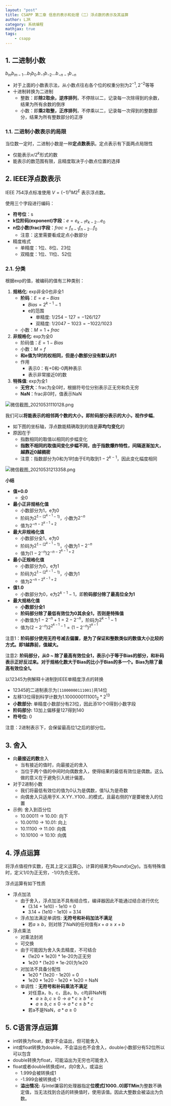 ```yaml
---
layout: "post"
title: CSAPP 第二章 信息的表示和处理（二）浮点数的表示及其运算
author: LJR
category: 系统编程
mathjax: true
tags:
    - csapp
---
```


## 1. 二进制小数

$b_{m}b_{m-1}...b_1b_0.b_{-1}b_{-2}...b_{-n-1}b_{-n}$

+ 对于上面的小数表示法，从小数点往右各个位的权重分别为$2^{-1}, 2^{-2}$等等
+ 十进制转换为二进制
  + 整数：即**除2取余，逆序排列**，不停除以二，记录每一次除得到的余数，结果为所有余数的倒序
  + 小数：即**乘2取整，正序排列**，不停乘以二，记录每一次得到的整数部分，结果为所有整数部分的正序

### 1.1. 二进制小数表示的局限

当位数一定时，二进制小数是一种**定点数表示**。定点表示有下面两点局限性

+ 仅能表示$x/2^k$形式的数
+ 能表示的数范围有限，且精度取决于小数点位置的选择

## 2. IEEE浮点数表示

IEEE 754浮点标准使用 $V = (-1)^sM2^E$ 表示浮点数。

使用三个字段进行编码：

+ **符号位**：s
+ **k位阶码(exponent)字段**：$e = e_{k-1}e_{k-2}...e_0$
+ **n位小数(frac)字段**：$frac = f_{n-1}f_{n-2}...f_0$
  + 注意：这里需要看成定点小数部分
+ 精度格式
  + 单精度：1位、8位、23位
  + 双精度：1位、11位、52位

### 2.1. 分类 

根据exp的值，被编码的值有三种类别：

1. **规格化**: exp非全0也非全1
    + **阶码**：$E = e - Bias$
      + $Bias = 2^{k-1} - 1$
      + e的范围
        + 单精度: $1/254 - 127 = -126/127$
        + 双精度: $1/2047 - 1023 = -1022/1023$
    + 小数：$M = 1 + frac$
2. **非规格化**: exp为全0
    + 阶码值：$E = 1- Bias$
    + 小数：$M = f$
    + **和e值为1时的权相同，但是小数部分没有默认的1**
    + 作用
      + 表示0：有+0和-0两种表示
      + 表示非常接近0的数
3. **特殊值**: exp为全1
    + **无穷大**：frac为全0时，根据符号位分别表示正无穷和负无穷
    + **NaN**：frac非0时，值表示NaN

![微信截图_20210531110128.png](https://i.loli.net/2021/05/31/RuzK19CAVveokg6.png)

我们可以**将能表示的相邻两个数的大小，即阶码部分表示的大小，视作步幅**。

+ 如下图的坐标轴，浮点数能精确取到的值是**非均匀变化**的
+ 原因在于
  + 指数相同的取值以相同的步幅变化
  + **指数不相同的取值间变化步幅不同，由于指数爆炸特性，间隔逐渐加大，越靠近0越稠密**
  + 注意：指数部分为0和为1时由于E均取到$1-2^{k-1}$，因此变化幅度相同

![微信截图_20210531213358.png](https://i.loli.net/2021/05/31/HCirvVa1YpxeA5d.png)

**小结**

+ **值+0.0**
  + 全0
+ **最小正非规格化值**
  + 小数部分为1，e为0
  + 阶码为$2^{1-(2^{k-1} - 1)}$，小数为$2^{-n}$
  + 值为$2^{-n-2^{k-1}+2}$
+ **最大非规格化值**
  + 小数部分全1，e为0
  + 阶码为$2^{1-(2^{k-1} - 1)}$，小数为$1 - 2^{-n}$
  + 值为$(1 - 2^{-n})2^{-n - 2^{k-1} + 2}$
+ **最小正规格化值**
  + 小数部分为0，e为1
  + 阶码为$2^{1-(2^{k-1} - 1)}$，小数为$1$
  + 值为$2^{-n - 2^{k-1} + 2}$
+ **值1.0**
  + 小数部分为0，e为$2^{k-1}-1$，即**阶码部分除了最高位全为1**
+ **最大规格化值**
  + **小数部分全1**
  + **阶码部分除了最低有效位为0其余全1，否则是特殊值**
  + 小数值为$1-2^{-n} + 1 = 2-2^{-n}$，阶码为$2^{k-1}-1$
  + 值为$(2 - 2^{-n})2^{2^{k-1}-1} = (1 - 2^{-n})^{2^{k-1}}$

注意1：**阶码部分使用无符号减去偏置，是为了保证和整数类似的数值大小比较的方式。即1越靠前，值越大。**

注意2: **阶码部分，从0 ~ 除了最高有效位全1，表示小于等于Bias的部分，和补码表示正好反过来。对于规格化数大于Bias的比小于Bias的多一个。Bias为除了最高有效位全1。**

以12345为例解释十进制到IEEE单精度浮点的转换

+ 12345的二进制表示为`[11000000111001]`共14位
+ 左移13位得到科学计数为$1.1000000111001_2*2^{13}$
+ **小数部分:** 单精度小数部分有23位，因此添10个0得到小数字段
+ **阶码部分:** 13加上偏移量127得到140
+ **符号位:** 0

注意：2进制表示下，会保留最高位1之后的部分位。

## 3. 舍入

+ 向**最接近的数**舍入
  + 当有接近的值时，向最接近的舍入
  + 当位于两个值的中间时向偶数舍入，使得结果的最低有效位是偶数。这么做的意义在于避免引入统计偏差。
+ 对于2进制小数
  + 我们将最低有效位的值为0认为是偶数，值1认为是奇数
  + 向偶舍入只适用于X..X.YY..Y100...的模式，且最右侧的Y是要被舍入的位置
+ 示例: 舍入到百分位
  + 10.00011 -> 10.00: 向下
  + 10.00110 -> 10.01: 向上
  + 10.11100 -> 11.00: 向偶
  + 10.10100 -> 10.10: 向偶

## 4. 浮点运算

将浮点值视作实数，在其上定义运算$\bigodot$，计算的结果为$Round(x\bigodot y)$。当有特殊值时，定义1/0为正无穷，-1/0为负无穷。

浮点运算有如下性质

+ 浮点加法
  + 由于舍入，浮点加法不具有结合性，编译器因此不能通过结合进行优化
    + (3.14 + 1e10) - 1e10 = 0
    + 3.14 + (1e10 - 1e10) = 3.14
  + 浮点加法满足单调性: **无符号和补码加法不满足**
    + 若$a\ge b$，则对除了NaN的任何值有$x + a \ge x + b$
+ 浮点乘法
  + 对乘法封闭
  + 可交换
  + 由于可能因为舍入失去精度，不可结合
    + (1e20 * 1e20) * 1e-20为正无穷
    + 1e20 * (1e20 * 1e-20)为1e20
  + 对加法不具备分配性
    + 1e20 * (1e20 - 1e20) = 0
    + 1e20 * 1e20 - 1e20 * 1e20 = NaN
  + 单调性：**无符号和补码乘法不满足**
    + 对任意a，b，c，且a，b，c均非NaN有
      + $a \ge b, c\ge 0 \rightarrow a * c \ge b * c$
      + $a \ge b, c\le 0 \rightarrow a * c \le b * c$
    + 若a不是NaN，$a * a \ge 0$

## 5. C语言浮点运算

+ int转换为float，数字不会溢出，但可能舍入
+ int或float转换为double，不会溢出也不会舍入，double小数部分有52位所以可以包含
+ double转换为float，可能溢出为无穷也可能舍入
+ float或者double转换成int，向0舍入，或溢出
  + 1.999会被转换成1
  + -1.999会被转换成-1
  + **溢出情况:** 与Intel兼容的处理器指定**位模式[1000..0]即TMin**为整数不确定值，当无法找到合适的转换值时，使用该值。因此大整数会被溢出为负数。

<!-- ## 6. 例：浮点数乘以四的计算

分情况讨论

+ NaN和inf
+ 非规格化
  + 直接左移：下面两种步幅不变
    + 指数不变
    + 指数变为1
  + 指数变为2：步幅变为原来2倍
    + 因此小数部分只需左移1位，最高位抹去（变为新的指数值）
+ 规格化
  + 不溢出：指数部分**加2**，由于小数部分会默认加1，因此小数部分不可变动
  + 溢出：inf -->
